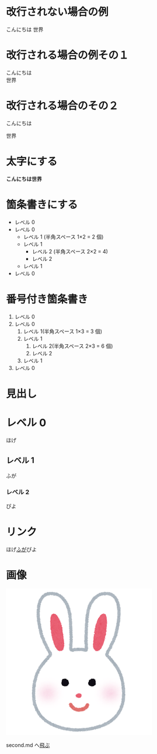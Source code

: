 # 改行されない場合の例

こんにちは
世界

# 改行される場合の例その１

こんにちは  
世界

# 改行される場合のその２

こんにちは

世界

# 太字にする

**こんにちは世界**

# 箇条書きにする

- レベル 0
- レベル 0
  - レベル 1 (半角スペース 1×2 = 2 個)
  - レベル 1
    - レベル 2 (半角スペース 2×2 = 4)
    - レベル 2
  - レベル 1
- レベル 0

# 番号付き箇条書き

1. レベル 0
1. レベル 0
   1. レベル 1(半角スペース 1×3 = 3 個)
   1. レベル 1
      1. レベル 2(半角スペース 2×3 = 6 個)
      1. レベル 2
   1. レベル 1
1. レベル 0

# 見出し

# レベル 0

ほげ

## レベル 1

ふが

### レベル 2

ぴよ

# リンク

ほげ[ふが](https://github.com/)ぴよ

# 画像

![ほげ](./hoge.png)

second.md へ[飛ぶ](./second.md)
